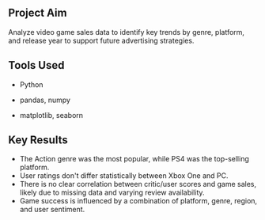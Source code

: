 ## Project Aim
Analyze video game sales data to identify key trends by genre, platform, and release year to support future advertising strategies.

## Tools Used
- Python

- pandas, numpy

- matplotlib, seaborn

## Key Results
- The Action genre was the most popular, while PS4 was the top-selling platform.
- User ratings don't differ statistically between Xbox One and PC.
- There is no clear correlation between critic/user scores and game sales, likely due to missing data and varying review availability.
- Game success is influenced by a combination of platform, genre, region, and user sentiment.
